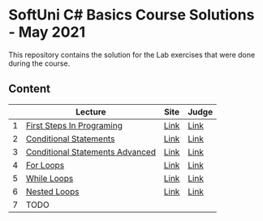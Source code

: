 # SoftUni C# Basics Course Solutions - May 2021

This repository contains the solution for the Lab exercises that were done during the course.

## Content

|   | Lecture                   | Site | Judge |
|---|---------------------------|------|-------|
| 1 | [First Steps In Programing](./solutions/01.FirstCodingSteps) | [Link](https://softuni.bg/trainings/3398/programming-basics-with-csharp-may-2021/internal#lesson-29363) | [Link](https://judge.softuni.bg/Contests/2339/First-Steps-In-Coding-Lab) |
| 2 | [Conditional Statements](./solutions/02.ConditionalStatements) | [Link](https://softuni.bg/trainings/3398/programming-basics-with-csharp-may-2021/internal#lesson-29365)| [Link](https://judge.softuni.bg/Contests/2369/Conditional-Statements-Lab) |
| 3 | [Conditional Statements Advanced](./solutions/03.ConditionalStatementsAdvanced) | [Link](https://softuni.bg/trainings/3398/programming-basics-with-csharp-may-2021/internal#lesson-29367)|         [Link](https://judge.softuni.bg/Contests/2377/Conditional-Statements-Advanced-Lab)  |
| 4 | [For Loops](./solutions/04.ForLoop) |   [Link](https://softuni.bg/trainings/3398/programming-basics-with-csharp-may-2021/internal#lesson-29369)   | [Link](https://judge.softuni.bg/Contests/2380/For-Loop-Lab)  |
| 5 | [While Loops](./solutions/05.WhileLoop) | [Link](https://softuni.bg/trainings/3398/programming-basics-with-csharp-may-2021/internal#lesson-29371) | [Link](https://judge.softuni.bg/Contests/2383/While-Loop-Lab) |
| 6 | [Nested Loops](./solutions/06.NestedLoops) | [Link](https://softuni.bg/trainings/3398/programming-basics-with-csharp-may-2021/internal#lesson-29373) | [Link](https://judge.softuni.bg/Contests/2385/Nested-Loops-Lab) |
| 7 | TODO                      |      |       |
